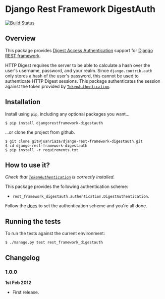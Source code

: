 # Django Rest Framework DigestAuth

[![Build Status](https://travis-ci.org/juanriaza/django-rest-framework-digestauth.png?branch=master)](https://travis-ci.org/juanriaza/django-rest-framework-digestauth)



## Overview

This package provides [Digest Access Authentication](http://pretty-rfc.herokuapp.com/RFC2617) support for [Django REST framework](http://django-rest-framework.org/).

HTTP Digest requires the server to be able to calculate a hash over the user's username, password, and your realm.
Since `django.contrib.auth` only stores a hash of the user's password, this cannot be used to authenticate HTTP Digest sessions. This package authenticates the session against the token provided by [`TokenAuthentication`](http://django-rest-framework.org/api-guide/authentication.html#tokenauthentication).

## Installation

Install using `pip`, including any optional packages you want...
	
	$ pip install djangorestframework-digestauth

...or clone the project from github.

    $ git clone git@juanriaza/django-rest-framework-digestauth.git
    $ cd django-rest-framework-digestauth
    $ pip install -r requirements.txt

## How to use it?

*Check that [`TokenAuthentication`](http://django-rest-framework.org/api-guide/authentication.html#tokenauthentication) is correctly installed.*

This package provides the following authentication scheme:

- `rest_framework_digestauth.authentication.DigestAuthentication`.

Follow the [docs](http://django-rest-framework.org/api-guide/authentication.html#setting-the-authentication-scheme) to set the authentication scheme and you're all done.

## Running the tests
To run the tests against the current environment:

    $ ./manage.py test rest_framework_digestauth

## Changelog

### 1.0.0

**1st Feb 2012**

* First release.
